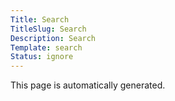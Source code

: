 ```yaml
---
Title: Search
TitleSlug: Search
Description: Search
Template: search
Status: ignore
---
```

This page is automatically generated.